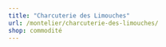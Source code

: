 ```yaml
---
title: "Charcuterie des Limouches"
url: /montelier/charcuterie-des-limouches/
shop: commodité
---
```

